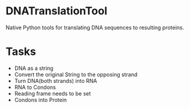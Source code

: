 # DNATranslationTool
Native Python tools for translating DNA sequences to resulting proteins.

# Tasks

- DNA as a string
- Convert the original String to the opposing strand
- Turn DNA(both strands) into RNA
- RNA to Condons
- Reading frame needs to be set
- Condons into Protein
